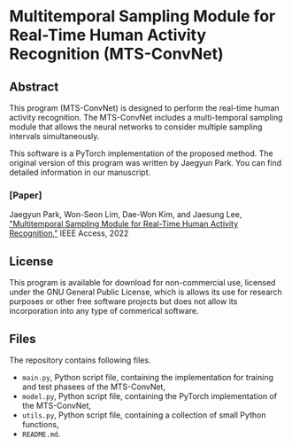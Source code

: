 # Multitemporal Sampling Module for Real-Time Human Activity Recognition (MTS-ConvNet)

## Abstract

This program (MTS-ConvNet) is designed to perform the real-time human activity recognition. The MTS-ConvNet includes a multi-temporal sampling module that allows the neural networks to consider multiple sampling intervals simultaneously.

This software is a PyTorch implementation of the proposed method. The original version of this program was written by Jaegyun Park. You can find detailed information in our manuscript.

### [Paper]
Jaegyun Park, Won-Seon Lim, Dae-Won Kim, and Jaesung Lee, ["Multitemporal Sampling Module for Real-Time Human Activity Recognition,"](https://ieeexplore.ieee.org/abstract/document/9779234)
IEEE Access, 2022

## License

This program is available for download for non-commercial use, licensed under the GNU General Public License, which is allows its use for research purposes or other free software projects but does not allow its incorporation into any type of commerical software.

## Files

The repository contains following files.
* `main.py`, Python script file, containing the implementation for training and test phasees of the MTS-ConvNet,
* `model.py`, Python script file, containing the PyTorch implementation of the MTS-ConvNet,
* `utils.py`, Python script file, containing a collection of small Python functions,
* `README.md`.
